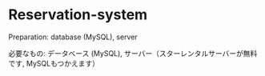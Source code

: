 # Reservation-system
Preparation: database (MySQL), server

必要なもの: データベース (MySQL), サーバー（スターレンタルサーバーが無料です, MySQLもつかえます）
